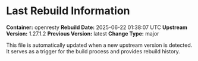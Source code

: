 # Last Rebuild Information

**Container:** openresty
**Rebuild Date:** 2025-06-22 01:38:07 UTC
**Upstream Version:** 1.27.1.2
**Previous Version:** latest
**Change Type:** major

This file is automatically updated when a new upstream version is detected.
It serves as a trigger for the build process and provides rebuild history.
